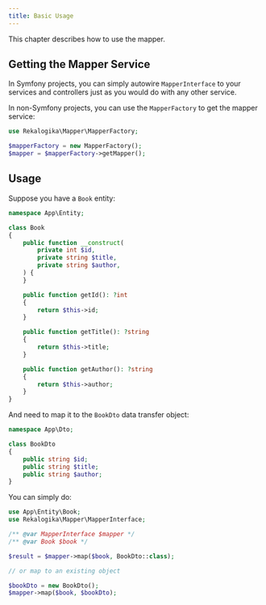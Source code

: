 ```yaml
---
title: Basic Usage
---
```


This chapter describes how to use the mapper.

## Getting the Mapper Service

In Symfony projects, you can simply autowire `MapperInterface` to your services
and controllers just as you would do with any other service.

In non-Symfony projects, you can use the `MapperFactory` to get the mapper
service:

```php
use Rekalogika\Mapper\MapperFactory;

$mapperFactory = new MapperFactory();
$mapper = $mapperFactory->getMapper();
```

## Usage

Suppose you have a `Book` entity:

```php title="src/Entity/Book.php"
namespace App\Entity;

class Book
{
    public function __construct(
        private int $id,
        private string $title,
        private string $author,
    ) {
    }

    public function getId(): ?int
    {
        return $this->id;
    }

    public function getTitle(): ?string
    {
        return $this->title;
    }

    public function getAuthor(): ?string
    {
        return $this->author;
    }
}
```

And need to map it to the `BookDto` data transfer object:

```php title="src/Dto/BookDto.php"
namespace App\Dto;

class BookDto
{
    public string $id;
    public string $title;
    public string $author;
}
```

You can simply do:

```php
use App\Entity\Book;
use Rekalogika\Mapper\MapperInterface;

/** @var MapperInterface $mapper */
/** @var Book $book */

$result = $mapper->map($book, BookDto::class);

// or map to an existing object

$bookDto = new BookDto();
$mapper->map($book, $bookDto);
```